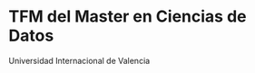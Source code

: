# TFM del Master en Ciencias de Datos<br/><span font-size=0.875em>
Universidad Internacional de Valencia</span>



